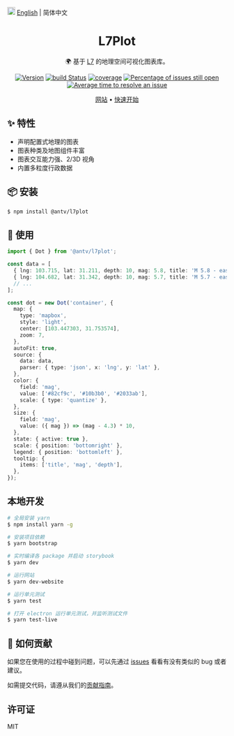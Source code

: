 <img src="https://gw.alipayobjects.com/zos/antfincdn/R8sN%24GNdh6/language.svg" width="18"> [English](./README.en-US.md) | 简体中文

<h1 align="center">L7Plot</h1>

<div align="center">

🌍 基于 <a href="https://github.com/antvis/L7">L7</a> 的地理空间可视化图表库。

<!-- [![NPM downloads](https://img.shields.io/npm/dm/@antv/l7plot.svg)](https://npmjs.com/@antv/l7plot) -->
<!-- ![Latest commit](https://badgen.net/github/last-commit/antvis/L7Plot)
 -->

[![Version](https://badgen.net/npm/v/@antv/l7plot)](https://npmjs.com/@antv/l7plot)
[![build Status](https://github.com/antvis/L7Plot/workflows/build/badge.svg?branch=master)](https://github.com/antvis/L7Plot/actions?query=workflow%3Abuild)
[![coverage](https://img.shields.io/coveralls/antvis/L7Plot/master.svg)](https://coveralls.io/github/antvis/L7Plot)
[![Percentage of issues still open](http://isitmaintained.com/badge/open/antvis/l7plot.svg)](http://isitmaintained.com/project/antvis/l7plot 'Percentage of issues still open')
[![Average time to resolve an issue](http://isitmaintained.com/badge/resolution/antvis/l7plot.svg)](http://isitmaintained.com/project/antvis/l7plot 'Average time to resolve an issue')

<p align="center">
  <a href="https://l7plot.antv.vision/zh">网站</a> •
  <a href="https://l7plot.antv.vision/zh/docs/manual/quick-start">快速开始</a>
</p>

</div>

## ✨ 特性

- 声明配置式地理的图表
- 图表种类及地图组件丰富
- 图表交互能力强、2/3D 视角
- 内置多粒度行政数据

## 📦 安装

```bash
$ npm install @antv/l7plot
```

## 🔨 使用

<div align="center">
<!-- <img src="https://gw.alipayobjects.com/zos/antfincdn/E9LGyUOfkx/865ff168-a623-40aa-9806-ece6357f18e0.png" width="450" /> -->
</div>

<!-- ```html
<div id="container"></div>
``` -->

```ts
import { Dot } from '@antv/l7plot';

const data = [
  { lng: 103.715, lat: 31.211, depth: 10, mag: 5.8, title: 'M 5.8 - eastern Sichuan, China' },
  { lng: 104.682, lat: 31.342, depth: 10, mag: 5.7, title: 'M 5.7 - eastern Sichuan, China' },
  // ...
];

const dot = new Dot('container', {
  map: {
    type: 'mapbox',
    style: 'light',
    center: [103.447303, 31.753574],
    zoom: 7,
  },
  autoFit: true,
  source: {
    data: data,
    parser: { type: 'json', x: 'lng', y: 'lat' },
  },
  color: {
    field: 'mag',
    value: ['#82cf9c', '#10b3b0', '#2033ab'],
    scale: { type: 'quantize' },
  },
  size: {
    field: 'mag',
    value: ({ mag }) => (mag - 4.3) * 10,
  },
  state: { active: true },
  scale: { position: 'bottomright' },
  legend: { position: 'bottomleft' },
  tooltip: {
    items: ['title', 'mag', 'depth'],
  },
});
```

## 本地开发

```bash
# 全局安装 yarn
$ npm install yarn -g

# 安装项目依赖
$ yarn bootstrap

# 实时编译各 package 并启动 storybook
$ yarn dev

# 运行网站
$ yarn dev-website

# 运行单元测试
$ yarn test

# 打开 electron 运行单元测试，并监听测试文件
$ yarn test-live
```

## 🤝 如何贡献

如果您在使用的过程中碰到问题，可以先通过 [issues](https://github.com/antvis/l7plot/issues) 看看有没有类似的 bug 或者建议。

如需提交代码，请遵从我们的[贡献指南](https://github.com/antvis/l7plot/blob/master/CONTRIBUTING.zh-CN.md)。

## 许可证

MIT
